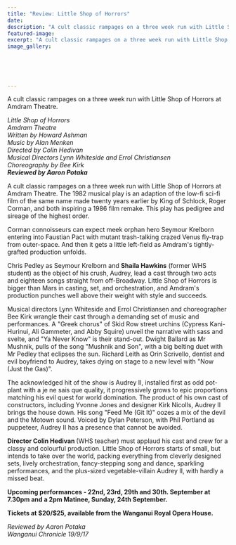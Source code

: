 ```yaml
---
title: "Review: Little Shop of Horrors"
date: 
description: "A cult classic rampages on a three week run with Little Shop of Horrors at Amdram Theatre..."
featured-image: 
excerpt: "A cult classic rampages on a three week run with Little Shop of Horrors at Amdram Theatre."
image_gallery:
	
	
	
	
	
---
```


<p>A cult classic rampages on a three week run with Little Shop of Horrors at Amdram Theatre.</p>
<p><em>Little Shop of Horrors<br />Amdram Theatre<br />Written by Howard Ashman<br />Music by Alan Menken<br />Directed by Colin Hedivan<br />Musical Directors Lynn Whiteside and Errol Christiansen<br />Choreography by Bee Kirk<br /><strong>Reviewed by Aaron Potaka</strong></em></p>
<p class="element element-paragraph">A cult classic rampages on a three week run with Little Shop of Horrors at Amdram Theatre. The 1982 musical play is an adaption of the low-fi sci-fi film of the same name made twenty years earlier by King of Schlock, Roger Corman, and both inspiring a 1986 film remake. This play has pedigree and sireage of the highest order.</p>
<p class="element element-paragraph">Corman connoisseurs can expect meek orphan hero Seymour Krelborn entering into Faustian Pact with mutant trash-talking crazed Venus fly-trap from outer-space. And then it gets a little left-field as Amdram's tightly-grafted production unfolds.</p>
<p class="element element-paragraph">Chris Pedley as Seymour Krelborn and <strong>Shaila Hawkins</strong> (former WHS student) as the object of his crush, Audrey, lead a cast through two acts and eighteen songs straight from off-Broadway. Little Shop of Horrors is bigger than Mars in casting, set, and orchestration, and Amdram's production punches well above their weight with style and succeeds.</p>
<p class="element element-paragraph">Musical directors Lynn Whiteside and Errol Christiansen and choreographer Bee Kirk wrangle their cast through a demanding set of music and performances. A "Greek chorus" of Skid Row street urchins (Cypress Kani-Hurinui, Ali Gammeter, and Abby Squire) unveil the narrative with sass and svelte, and "Ya Never Know" is their stand-out. Dwight Ballard as Mr Mushnik, pulls of the song "Mushnik and Son", with a big belting duet with Mr Pedley that eclipses the sun. Richard Leith as Orin Scrivello, dentist and evil boyfriend to Audrey, takes dying on stage to a new level with "Now (Just the Gas)".</p>
<p class="element element-paragraph">The acknowledged hit of the show is Audrey II, installed first as odd pot-plant with a je ne sais que quality, it progressively grows to epic proportions matching his evil quest for world domination. The product of his own cast of constructors, including Yvonne Jones and designer Kirk Nicolls, Audrey II brings the house down. His song "Feed Me (Git It)" oozes a mix of the devil and the Motown sound. Voiced by Dylan Peterson, with Phil Portland as puppeteer, Audrey II has a presence that cannot be avoided.</p>
<p class="element element-paragraph"><strong>Director Colin Hedivan </strong>(WHS teacher) must applaud his cast and crew for a classy and colourful production. Little Shop of Horrors starts of small, but intends to take over the world, packing everything from cleverly designed sets, lively orchestration, fancy-stepping song and dance, sparkling performances, and the plus-sized vegetable-villain Audrey II, with hardly a missed beat.</p>
<p class="element element-paragraph"><strong>Upcoming performances - 22nd, 23rd, 29th and 30th. September at 7.30pm and a 2pm Matinee, Sunday, 24th September.</strong></p>
<p class="element element-paragraph"><strong>Tickets at $20/$25, available from the Wanganui Royal Opera House.</strong></p>
<p class="element element-paragraph"><em>Reviewed by Aaron Potaka</em><br /><em>Wanganui Chronicle 19/9/17</em></p>

